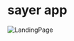 # sayer app
![LandingPage](https://github.com/user-attachments/assets/d8db73dc-52ab-4849-a056-84fcb7cddd1a)
